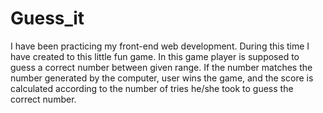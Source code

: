 # Guess_it
<p>I have been practicing my front-end web development. During this time I have created to this little fun game.
In this game player is supposed to guess a correct number between given range. If the number matches the number generated by the computer, user wins the game, and the score is calculated according to the number of tries he/she took to guess the correct number.</p>
